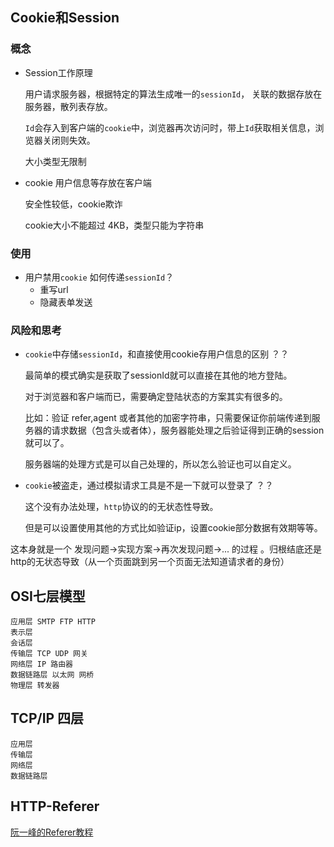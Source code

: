 ## Cookie和Session

### 概念
* Session工作原理
	
	用户请求服务器，根据特定的算法生成唯一的`sessionId`，
	关联的数据存放在服务器，散列表存放。
	
	`Id`会存入到客户端的`cookie`中，浏览器再次访问时，带上`Id`获取相关信息，浏览器关闭则失效。
	
	大小类型无限制
	
* cookie
	用户信息等存放在客户端
	
	安全性较低，cookie欺诈
	
	cookie大小不能超过 4KB，类型只能为字符串

### 使用

* 用户禁用`cookie` 如何传递`sessionId`？
  * 重写url
  * 隐藏表单发送

### 风险和思考

* `cookie`中存储`sessionId`，和直接使用cookie存用户信息的区别 ？？

  最简单的模式确实是获取了sessionId就可以直接在其他的地方登陆。

  对于浏览器和客户端而已，需要确定登陆状态的方案其实有很多的。

  比如：验证 refer,agent 或者其他的加密字符串，只需要保证你前端传递到服务器的请求数据（包含头或者体），服务器能处理之后验证得到正确的session就可以了。

  服务器端的处理方式是可以自己处理的，所以怎么验证也可以自定义。

* `cookie`被盗走，通过模拟请求工具是不是一下就可以登录了 ？？

  这个没有办法处理，`http`协议的的无状态性导致。

  但是可以设置使用其他的方式比如验证ip，设置cookie部分数据有效期等等。

这本身就是一个 发现问题->实现方案->再次发现问题->... 的过程 。归根结底还是http的无状态导致（从一个页面跳到另一个页面无法知道请求者的身份）



## OSI七层模型

	应用层 SMTP FTP HTTP
	表示层
	会话层
	传输层 TCP UDP 网关
	网络层 IP 路由器
	数据链路层 以太网 网桥
	物理层 转发器 

## TCP/IP 四层

	应用层
	传输层
	网络层
	数据链路层

## HTTP-Referer

[阮一峰的Referer教程](http://www.ruanyifeng.com/blog/2019/06/http-referer.html)
